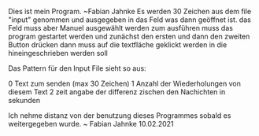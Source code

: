 Dies ist mein Program. ~Fabian Jahnke
Es werden 30 Zeichen aus dem file "input" genommen und ausgegeben in das Feld was dann geöffnet ist.
das Feld muss aber Manuel ausgewählt werden 
zum ausführen muss das program gestartet werden und zunächst den ersten und dann den zweiten Button drücken
dann muss auf die textfläche geklickt werden in die hineingeschrieben werden soll

Das Pattern für den Input File sieht so aus:

0 Text zum senden (max 30 Zeichen) 
1 Anzahl der Wiederholungen von diesem Text
2 zeit angabe der differenz zischen den Nachichten in sekunden



Ich nehme distanz von der benutzung dieses Programmes sobald es weitergegeben wurde. 
~ Fabian Jahnke 10.02.2021
